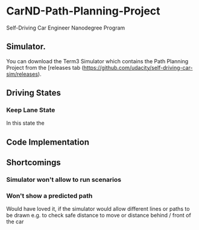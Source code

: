 # CarND-Path-Planning-Project
Self-Driving Car Engineer Nanodegree Program
   
## Simulator.
You can download the Term3 Simulator which contains the Path Planning Project from the [releases tab (https://github.com/udacity/self-driving-car-sim/releases).

## Driving States

### Keep Lane State

In this state the 

###


## Code Implementation


## Shortcomings

### Simulator won't allow to run scenarios

### Won't show a predicted path

Would have loved it, if the simulator would allow different lines or paths to be drawn e.g. to check safe distance to move or distance behind / front of the car